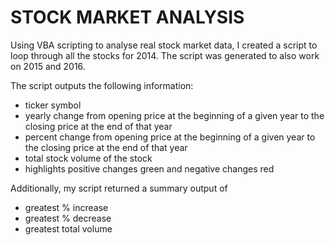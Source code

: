 
# STOCK MARKET ANALYSIS

Using VBA scripting to analyse real stock market data, I created a script to loop through all the stocks for 2014. The script was generated to also work on 2015 and 2016.

The script outputs the following information:
- ticker symbol
- yearly change from opening price at the beginning of a given year to the closing price at the end of that year
- percent change from opening price at the beginning of a given year to the closing price at the end of that year
- total stock volume of the stock
- highlights positive changes green and negative changes red

Additionally, my script returned a summary output of
- greatest % increase
- greatest % decrease
- greatest total volume
